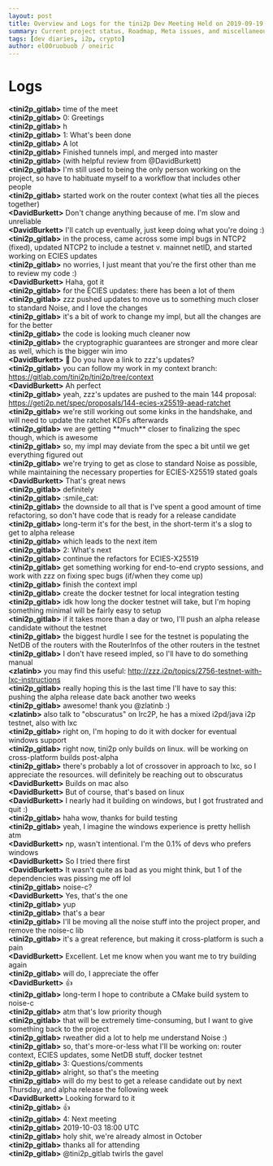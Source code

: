 ```yaml
---
layout: post
title: Overview and Logs for the tini2p Dev Meeting Held on 2019-09-19
summary: Current project status, Roadmap, Meta issues, and miscellaneous
tags: [dev diaries, i2p, crypto]
author: el00ruobuob / oneiric
---
```


# Logs

**\<tini2p\_gitlab>** time of the meet  
**\<tini2p\_gitlab>** 0: Greetings    
**\<tini2p\_gitlab>** h  
**\<tini2p\_gitlab>** 1: What's been done  
**\<tini2p\_gitlab>** A lot  
**\<tini2p\_gitlab>** Finished tunnels impl, and merged into master  
**\<tini2p\_gitlab>** (with helpful review from @DavidBurkett)  
**\<tini2p\_gitlab>** I'm still used to being the only person working on the project, so have to habituate myself to a workflow that includes other people  
**\<tini2p\_gitlab>** started work on the router context (what ties all the pieces together)  
**\<DavidBurkett>** Don't change anything because of me. I'm slow and unreliable  
**\<DavidBurkett>** I'll catch up eventually, just keep doing what you're doing :)  
**\<tini2p\_gitlab>** in the process, came across some impl bugs in NTCP2 (fixed), updated NTCP2 to include a testnet v. mainnet netID, and started working on ECIES updates  
**\<tini2p\_gitlab>** no worries, I just meant that you're the first other than me to review my code :)  
**\<DavidBurkett>** Haha, got it  
**\<tini2p\_gitlab>** for the ECIES updates: there has been a lot of them  
**\<tini2p\_gitlab>** zzz pushed updates to move us to something much closer to standard Noise, and I love the changes  
**\<tini2p\_gitlab>** it's a bit of work to change my impl, but all the changes are for the better  
**\<tini2p\_gitlab>** the code is looking much cleaner now  
**\<tini2p\_gitlab>** the cryptographic guarantees are stronger and more clear as well, which is the bigger win imo  
**\<DavidBurkett>** :rocket: Do you have a link to zzz's updates?  
**\<tini2p\_gitlab>** you can follow my work in my context branch: https://gitlab.com/tini2p/tini2p/tree/context  
**\<DavidBurkett>** Ah perfect  
**\<tini2p\_gitlab>** yeah, zzz's updates are pushed to the main 144 proposal: https://geti2p.net/spec/proposals/144-ecies-x25519-aead-ratchet  
**\<tini2p\_gitlab>** we're still working out some kinks in the handshake, and will need to update the ratchet KDFs afterwards  
**\<tini2p\_gitlab>** we are getting \*\*much\*\* closer to finalizing the spec though, which is awesome  
**\<tini2p\_gitlab>** so, my impl may deviate from the spec a bit until we get everything figured out  
**\<tini2p\_gitlab>** we're trying to get as close to standard Noise as possible, while maintaining the necessary properties for ECIES-X25519 stated goals  
**\<DavidBurkett>** That's great news  
**\<tini2p\_gitlab>** definitely  
**\<tini2p\_gitlab>** :smile\_cat:  
**\<tini2p\_gitlab>** the downside to all that is I've spent a good amount of time refactoring, so don't have code that is ready for a release candidate  
**\<tini2p\_gitlab>** long-term it's for the best, in the short-term it's a slog to get to alpha release  
**\<tini2p\_gitlab>** which leads to the next item  
**\<tini2p\_gitlab>** 2: What's next  
**\<tini2p\_gitlab>** continue the refactors for ECIES-X25519  
**\<tini2p\_gitlab>** get something working for end-to-end crypto sessions, and work with zzz on fixing spec bugs (if/when they come up)  
**\<tini2p\_gitlab>** finish the context impl  
**\<tini2p\_gitlab>** create the docker testnet for local integration testing  
**\<tini2p\_gitlab>** idk how long the docker testnet will take, but I'm hoping something minimal will be fairly easy to setup  
**\<tini2p\_gitlab>** if it takes more than a day or two, I'll push an alpha release candidate without the testnet  
**\<tini2p\_gitlab>** the biggest hurdle I see for the testnet is populating the NetDB of the routers with the RouterInfos of the other routers in the testnet  
**\<tini2p\_gitlab>** I don't have reseed impled, so I'll have to do something manual  
**\<zlatinb>** you may find this useful: http://zzz.i2p/topics/2756-testnet-with-lxc-instructions  
**\<tini2p\_gitlab>** really hoping this is the last time I'll have to say this: pushing the alpha release date back another two weeks  
**\<tini2p\_gitlab>** awesome! thank you @zlatinb :)  
**\<zlatinb>** also talk to "obscuratus" on Irc2P, he has a mixed i2pd/java i2p testnet, also with lxc  
**\<tini2p\_gitlab>** right on, I'm hoping to do it with docker for eventual windows support  
**\<tini2p\_gitlab>** right now, tini2p only builds on linux. will be working on cross-platform builds post-alpha  
**\<tini2p\_gitlab>** there's probably a lot of crossover in approach to lxc, so I appreciate the resources. will definitely be reaching out to obscuratus  
**\<DavidBurkett>** Builds on mac also  
**\<DavidBurkett>** But of course, that's based on linux  
**\<DavidBurkett>** I nearly had it building on windows, but I got frustrated and quit :)  
**\<tini2p\_gitlab>** haha wow, thanks for build testing  
**\<tini2p\_gitlab>** yeah, I imagine the windows experience is pretty hellish atm  
**\<DavidBurkett>** np, wasn't intentional. I'm the 0.1% of devs who prefers windows  
**\<DavidBurkett>** So I tried there first  
**\<DavidBurkett>** It wasn't quite as bad as you might think, but 1 of the dependencies was pissing me off lol  
**\<tini2p\_gitlab>** noise-c?  
**\<DavidBurkett>** Yes, that's the one  
**\<tini2p\_gitlab>** yup  
**\<tini2p\_gitlab>** that's a bear  
**\<tini2p\_gitlab>** I'll be moving all the noise stuff into the project proper, and remove the noise-c lib  
**\<tini2p\_gitlab>** it's a great reference, but making it cross-platform is such a pain  
**\<DavidBurkett>** Excellent. Let me know when you want me to try building again  
**\<tini2p\_gitlab>** will do, I appreciate the offer  
**\<DavidBurkett>** :thumbsup:  
**\<tini2p\_gitlab>** long-term I hope to contribute a CMake build system to noise-c  
**\<tini2p\_gitlab>** atm that's low priority though  
**\<tini2p\_gitlab>** that will be extremely time-consuming, but I want to give something back to the project  
**\<tini2p\_gitlab>** rweather did a lot to help me understand Noise :)  
**\<tini2p\_gitlab>** so, that's more-or-less what I'll be working on: router context, ECIES updates, some NetDB stuff, docker testnet  
**\<tini2p\_gitlab>** 3: Questions/comments  
**\<tini2p\_gitlab>** alright, so that's the meeting  
**\<tini2p\_gitlab>** will do my best to get a release candidate out by next Thursday, and alpha release the following week  
**\<DavidBurkett>** Looking forward to it  
**\<tini2p\_gitlab>** :+1:  
**\<tini2p\_gitlab>** 4: Next meeting  
**\<tini2p\_gitlab>** 2019-10-03 18:00 UTC  
**\<tini2p\_gitlab>** holy shit, we're already almost in October  
**\<tini2p\_gitlab>** thanks all for attending  
**\<tini2p\_gitlab>** @tini2p\_gitlab twirls the gavel  
